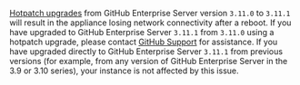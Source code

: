 [Hotpatch upgrades](/admin/upgrading-your-instance/performing-an-upgrade/upgrading-with-a-hotpatch) from GitHub Enterprise Server version `3.11.0` to `3.11.1` will result in the appliance losing network connectivity after a reboot.
If you have upgraded to GitHub Enterprise Server `3.11.1` from `3.11.0` using a hotpatch upgrade, please contact [GitHub Support](https://support.github.com/) for assistance.
If you have upgraded directly to GitHub Enterprise Server `3.11.1` from previous versions (for example, from any version of GitHub Enterprise Server in the 3.9 or 3.10 series), your instance is not affected by this issue.
